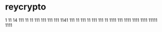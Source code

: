 # reycrypto
1
11
14
111
11
11
111
111
111
111
1141
111
11
111
11
111
111
11
1111
111
1111
1111
1111
11111
1111
